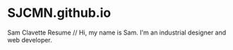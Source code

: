 # SJCMN.github.io
Sam Clavette Resume
// Hi, my name is Sam. I'm an industrial designer and web developer.
